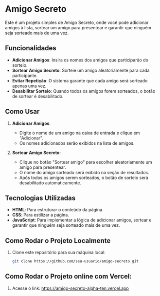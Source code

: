 # Amigo Secreto

Este é um projeto simples de Amigo Secreto, onde você pode adicionar amigos à lista, sortear um amigo para presentear e garantir que ninguém seja sorteado mais de uma vez.

## Funcionalidades

- **Adicionar Amigos**: Insira os nomes dos amigos que participarão do sorteio.
- **Sortear Amigo Secreto**: Sorteie um amigo aleatoriamente para cada participante.
- **Evitar Repetição**: O sistema garante que cada amigo será sorteado apenas uma vez.
- **Desabilitar Sorteio**: Quando todos os amigos forem sorteados, o botão de sortear é desabilitado.

## Como Usar

1. **Adicionar Amigos**:
   - Digite o nome de um amigo na caixa de entrada e clique em "Adicionar".
   - Os nomes adicionados serão exibidos na lista de amigos.

2. **Sortear Amigo Secreto**:
   - Clique no botão "Sortear amigo" para escolher aleatoriamente um amigo para presentear.
   - O nome do amigo sorteado será exibido na seção de resultados.
   - Após todos os amigos serem sorteados, o botão de sorteio será desabilitado automaticamente.

## Tecnologias Utilizadas

- **HTML**: Para estruturar o conteúdo da página.
- **CSS**: Para estilizar a página.
- **JavaScript**: Para implementar a lógica de adicionar amigos, sortear e garantir que ninguém seja sorteado mais de uma vez.

## Como Rodar o Projeto Localmente

1. Clone este repositório para sua máquina local:
   ```bash
   git clone https://github.com/seu-usuario/amigo-secreto.git

## Como Rodar o Projeto online com Vercel:

1. Acesse o link:
   https://amigo-secreto-alpha-ten.vercel.app


   
